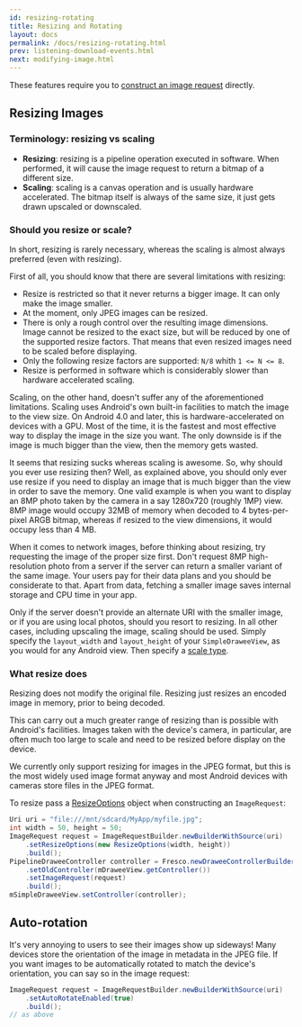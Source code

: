 ```yaml
---
id: resizing-rotating
title: Resizing and Rotating
layout: docs
permalink: /docs/resizing-rotating.html
prev: listening-download-events.html
next: modifying-image.html
---
```


These features require you to [construct an image request](using-controllerbuilder.html#ImageRequest) directly.

## Resizing Images

### Terminology: resizing vs scaling

- **Resizing**: resizing is a pipeline operation executed in software. When performed, it will cause the image request to return a bitmap of a different size.
- **Scaling**: scaling is a canvas operation and is usually hardware accelerated. The bitmap itself is always of the same size, it just gets drawn upscaled or downscaled.

### Should you resize or scale?

In short, resizing is rarely necessary, whereas the scaling is almost always preferred (even with resizing).

First of all, you should know that there are several limitations with resizing:
  - Resize is restricted so that it never returns a bigger image. It can only make the image smaller.
  - At the moment, only JPEG images can be resized.
  - There is only a rough control over the resulting image dimensions. Image cannot be resized to the exact size, but will be reduced by one of the supported resize factors. That means that even resized images need to be scaled before displaying.
  - Only the following resize factors are supported: `N/8` whith `1 <= N <= 8`.
  - Resize is performed in software which is considerably slower than hardware accelerated scaling.

Scaling, on the other hand, doesn't suffer any of the aforementioned limitations. Scaling uses Android's own built-in facilities to match the image to the view size. On Android 4.0 and later, this is hardware-accelerated on devices with a GPU. Most of the time, it is the fastest and most effective way to display the image in the size you want. The only downside is if the image is much bigger than the view, then the memory gets wasted.

It seems that resizing sucks whereas scaling is awesome. So, why should you ever use resizing then? Well, as explained above, you should only ever use resize if you need to display an image that is much bigger than the view in order to save the memory. One valid example is when you want to display an 8MP photo taken by the camera in a say 1280x720 (roughly 1MP) view. 8MP image would occupy 32MB of memory when decoded to 4 bytes-per-pixel ARGB bitmap, whereas if resized to the view dimensions, it would occupy less than 4 MB.

When it comes to network images, before thinking about resizing, try requesting the image of the proper size first. Don't request 8MP high-resolution photo from a server if the server can return a smaller variant of the same image. Your users pay for their data plans and you should be considerate to that. Apart from data, fetching a smaller image saves internal storage and CPU time in your app.

Only if the server doesn't provide an alternate URI with the smaller image, or if you are using local photos, should you resort to resizing. In all other cases, including upscaling the image, scaling should be used. Simply specify the `layout_width` and `layout_height` of your `SimpleDraweeView`, as you would for any Android view. Then specify a [scale type](scaling.html).

### What resize does

Resizing does not modify the original file. Resizing just resizes an encoded image in memory, prior to being decoded.

This can carry out a much greater range of resizing than is possible with Android's facilities. Images taken with the device's camera, in particular, are often much too large to scale and need to be resized before display on the device.

We currently only support resizing for images in the JPEG format, but this is the most widely used image format anyway and most Android devices with cameras store files in the JPEG format.

To resize pass a [ResizeOptions](../javadoc/reference/com/facebook/imagepipeline/common/ResizeOptions.html) object when constructing an `ImageRequest`:

```java
Uri uri = "file:///mnt/sdcard/MyApp/myfile.jpg";
int width = 50, height = 50;
ImageRequest request = ImageRequestBuilder.newBuilderWithSource(uri)
    .setResizeOptions(new ResizeOptions(width, height))
    .build();
PipelineDraweeController controller = Fresco.newDraweeControllerBuilder()
    .setOldController(mDraweeView.getController())
    .setImageRequest(request)
    .build();
mSimpleDraweeView.setController(controller);
```

## <a name="rotate"></a>Auto-rotation

It's very annoying to users to see their images show up sideways! Many devices store the orientation of the image in metadata in the JPEG file. If you want images to be automatically rotated to match the device's orientation, you can say so in the image request:

```java
ImageRequest request = ImageRequestBuilder.newBuilderWithSource(uri)
    .setAutoRotateEnabled(true)
    .build();
// as above
```
